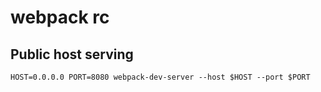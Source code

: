 # webpack rc

## Public host serving

    HOST=0.0.0.0 PORT=8080 webpack-dev-server --host $HOST --port $PORT
